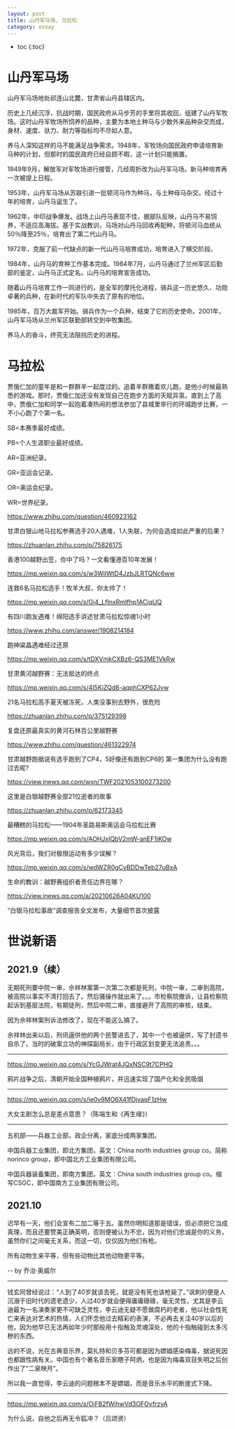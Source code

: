 ```yaml
---
layout: post
title: 山丹军马场, 马拉松
category: essay 
---
```


* toc
{:toc}

# 山丹军马场

山丹军马场地处祁连山北麓，甘肃省山丹县辖区内。

历史上几经沉浮，抗战时期，国民政府从马步芳的手里将其收回，组建了山丹军牧场。这时山丹军牧场所饲养的品种，主要为本地土种马与少数外来品种杂交而成，身材、速度、驮力、耐力等指标均不尽如人意。

养马人深知这样的马不能满足战争需求。1948年，军牧场向国民政府申请培育新马种的计划，但那时的国民政府已经自顾不暇，这一计划只能搁置。

1949年9月，解放军对军牧场进行接管，几经周折改为山丹军马场。新马种培育再一次被提上日程。

1953年，山丹军马场从苏联引进一批顿河马作为种马，与土种母马杂交。经过十年的培育，山丹马诞生了。

1962年，中印战争爆发。战场上山丹马表现不佳，据部队反映，山丹马不易饲养，不适应高海拔。基于实战教训，马场对山丹马回收再配种，将顿河马血统从50％降至25％，培育出了第二代山丹马。

1972年，克服了前一代缺点的新一代山丹马培育成功，培育进入了横交阶段。

1984年，山丹马的育种工作基本完成。1984年7月，山丹马通过了兰州军区后勤部的鉴定，山丹马正式定名。山丹马的培育宣告成功。

随着山丹马培育工作一同进行的，是全军的摩托化进程，骑兵这一历史悠久、功勋卓著的兵种，在新时代的军队中失去了原有的地位。

1985年，百万大裁军开始。骑兵作为一个兵种，结束了它的历史使命。2001年，山丹军马场从兰州军区联勤部转交到中牧集团。

养马人的奋斗，终究无法阻挡历史的进程。

# 马拉松

贾俄仁加的童年是和一群群羊一起度过的。追着羊群撒着欢儿跑，是他小时候最熟悉的游戏。那时，贾俄仁加还没有发现自己在跑步方面的天赋异禀。直到上了高中，贾俄仁加和同学一起抱着凑热闹的想法参加了县城里举行的环城跑步比赛，一不小心跑了个第一名。

SB=本赛季最好成绩。

PB=个人生涯职业最好成绩。

AR=亚洲纪录。

GR=亚运会记录。

OR=奥运会纪录。

WR=世界纪录。

https://www.zhihu.com/question/460923162

甘肃白银山地马拉松参赛选手20人遇难，1人失联，为何会造成如此严重的后果？

https://zhuanlan.zhihu.com/p/75826175

香港100越野出签，你中了吗？一文看懂港百10年发展！

https://mp.weixin.qq.com/s/w3WilWtD4JzbJLRTQNc6ww

连救6名马拉松选手！牧羊大叔，你太帅了！

https://mp.weixin.qq.com/s/Gi4_LfInxRmIfhp1ACiqUQ

有四川跑友遇难！绵阳选手讲述甘肃马拉松惊魂1小时

https://www.zhihu.com/answer/1908214184

跑神粱晶遇难经过还原

https://mp.weixin.qq.com/s/tDXVmkCXBz6-QS3ME1VkRw

甘肃黄河越野赛：无法抵达的终点

https://mp.weixin.qq.com/s/4I5KiZQd8-aqphCXP62Jvw

21名马拉松高手夏天被冻死，人类没事别去野外，很危险

https://zhuanlan.zhihu.com/p/375129398

复盘还原最真实的黄河石林百公里越野赛

https://www.zhihu.com/question/461322974

甘肃越野跑据说有选手跑到了CP4，5好像还有跑到CP6的 第一集团为什么没有跑过去呢?

https://view.inews.qq.com/wxn/TWF2021053100273200

这里是白银越野赛全部21位逝者的故事

https://zhuanlan.zhihu.com/p/62173345

最糟糕的马拉松——1904年圣路易斯奥运会马拉松比赛

https://mp.weixin.qq.com/s/AOHJxIQbV2mW-anEF1iKOw

风光背后，我们对极限运动有多少误解？

https://mp.weixin.qq.com/s/wdWZR0gCvBDDwTeb27uBxA

生命的教训：越野赛组织者责任边界在哪？

https://view.inews.qq.com/a/20210626A04KU100

“白银马拉松事故”调查报告全文发布，大量细节首次披露

# 世说新语

## 2021.9（续）

无期死刑要中院一审，佘祥林案第一次第二次都是死刑，中院一审，二审到高院，被高院以事实不清打回去了。然后骚操作就出来了。。。市检察院撤诉，让县检察院起诉到基层法院，有期徒刑，然后中院二审，直接避开了高院的审核，结束。

因为佘祥林案刑诉法修改了，现在不能这么搞了。

佘祥林出来以后，刑讯逼供他的两个民警进去了，其中一个也被逼供，写了封遗书自杀了。当时的破案立功的神探副局长，由于行政区划变更无法追责。。。

---

https://mp.weixin.qq.com/s/YcGJWrat4JQxNSC9t7CPHQ

鸦片战争之后，清朝开始全国种植鸦片，并迅速实现了国产化和全民吸烟

---

https://mp.weixin.qq.com/s/ie0v9MO6X41fDjvaqF1zHw

大女主剧怎么总是差点意思？（陈端生和《再生缘》）

---

五机部——兵器工业部，政企分离，家底分成两家集团。

中国兵器工业集团，即北方集团，英文：China north industries group co。简称norinco group，即中国北方工业集团有限公司。

中国兵器装备集团，即南方集团，英文：China south industries group co。缩写CSGC，即中国南方工业集团有限公司。

## 2021.10

迟早有一天，他们会宣布二加二等于五。虽然你明知道那是错误，但必须把它当成真理，而且还要赞美正确英明，否则便被认为不忠，因为对他们忠诚是你的义务，虽然你们之间毫无关系，而这一切，仅仅因为他们有枪。

所有动物生来平等，但有些动物比其他动物更平等。

-- by 乔治·奥威尔

---

钱玄同曾经说过：“人到了40岁就该去死，就是没有死也该枪毙了。”讽刺的便是人沉溺于旧时代的遗老遗少，人过40岁就会便得庸庸碌碌，毫无灵性，尤其是李云迪最为一名演奏家更不可缺乏灵性，李云迪无疑不愿做腐朽的老者，他以社会性死亡来表达对艺术的热情，人们怀念他过去精彩的表演，不必再去关注40岁以后的他，因为他早已无法再如年少时那般用十指触及灵魂深处，他的十指触碰到太多污秽的东西。

远的不说，光在古典音乐界，莫扎特和贝多芬可都是因为嫖娼感染梅毒，据说死因也都跟性病有关。中国也有个著名音乐家瞎子阿炳，也是因为梅毒双目失明之后创作出了“二泉映月”。

所以我一直觉得，李云迪的问题根本不是嫖娼，而是音乐水平的断崖式下降。

---

https://mp.weixin.qq.com/s/OiFB2fWihwVd3OFOvfrzvA

为什么说，自他之后再无令狐冲？（吕颂贤）
